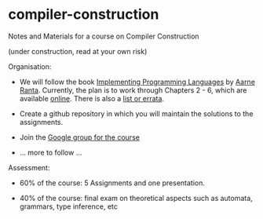 # compiler-construction
Notes and Materials for a course on Compiler Construction

(under construction, read at your own risk)

Organisation:

- We will follow the book [Implementing Programming Languages](http://www.grammaticalframework.org/ipl-book/) by [Aarne Ranta](http://www.cse.chalmers.se/~aarne/). Currently, the plan is to work through Chapters 2 - 6, which are available [online](http://www.cse.chalmers.se/edu/year/2012/course/DAT150/lectures/plt-book.pdf).  There is also a [list or errata](https://github.com/andreasabel/plt-errata). 

- Create a github repository in which you will maintain the solutions to the assignments.

- Join the [Google group for the course](https://groups.google.com/forum/#!forum/chapman-compiler-construction-2019)

- ... more to follow ... 

Assessment:

- 60% of the course: 5 Assignments and one presentation.

- 40% of the course: final exam on theoretical aspects such as automata, grammars, type inference, etc


